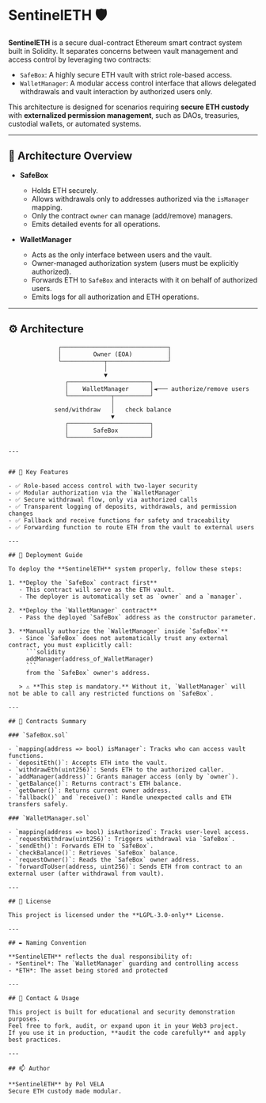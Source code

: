 # SentinelETH 🛡️

**SentinelETH** is a secure dual-contract Ethereum smart contract system built in Solidity. It separates concerns between vault management and access control by leveraging two contracts:

- `SafeBox`: A highly secure ETH vault with strict role-based access.
- `WalletManager`: A modular access control interface that allows delegated withdrawals and vault interaction by authorized users only.

This architecture is designed for scenarios requiring **secure ETH custody** with **externalized permission management**, such as DAOs, treasuries, custodial wallets, or automated systems.

---

## 🧱 Architecture Overview

- **SafeBox**
  - Holds ETH securely.
  - Allows withdrawals only to addresses authorized via the `isManager` mapping.
  - Only the contract `owner` can manage (add/remove) managers.
  - Emits detailed events for all operations.

- **WalletManager**
  - Acts as the only interface between users and the vault.
  - Owner-managed authorization system (users must be explicitly authorized).
  - Forwards ETH to `SafeBox` and interacts with it on behalf of authorized users.
  - Emits logs for all authorization and ETH operations.

---

## ⚙️ Architecture

```text
              ┌──────────────────────────────┐
              │         Owner (EOA)          │
              └────────────┬─────────────────┘
                           │
                           ▼
                ┌───────────────────────┐
                │    WalletManager      │◄─── authorize/remove users
                └────────────┬──────────┘
                             │
             send/withdraw   │   check balance
                             ▼
                ┌───────────────────────┐
                │       SafeBox         │
                └───────────────────────┘

---


## 🔐 Key Features

- ✅ Role-based access control with two-layer security
- ✅ Modular authorization via the `WalletManager`
- ✅ Secure withdrawal flow, only via authorized calls
- ✅ Transparent logging of deposits, withdrawals, and permission changes
- ✅ Fallback and receive functions for safety and traceability
- ✅ Forwarding function to route ETH from the vault to external users

---

## 🔧 Deployment Guide

To deploy the **SentinelETH** system properly, follow these steps:

1. **Deploy the `SafeBox` contract first**
   - This contract will serve as the ETH vault.
   - The deployer is automatically set as `owner` and a `manager`.

2. **Deploy the `WalletManager` contract**
   - Pass the deployed `SafeBox` address as the constructor parameter.

3. **Manually authorize the `WalletManager` inside `SafeBox`**
   - Since `SafeBox` does not automatically trust any external contract, you must explicitly call:
     ```solidity
     addManager(address_of_WalletManager)
     ```
     from the `SafeBox` owner's address.

   > ⚠️ **This step is mandatory.** Without it, `WalletManager` will not be able to call any restricted functions on `SafeBox`.

---

## 📂 Contracts Summary

### `SafeBox.sol`

- `mapping(address => bool) isManager`: Tracks who can access vault functions.
- `depositEth()`: Accepts ETH into the vault.
- `withdrawEth(uint256)`: Sends ETH to the authorized caller.
- `addManager(address)`: Grants manager access (only by `owner`).
- `getBalance()`: Returns contract's ETH balance.
- `getOwner()`: Returns current owner address.
- `fallback()` and `receive()`: Handle unexpected calls and ETH transfers safely.

### `WalletManager.sol`

- `mapping(address => bool) isAuthorized`: Tracks user-level access.
- `requestWithdraw(uint256)`: Triggers withdrawal via `SafeBox`.
- `sendEth()`: Forwards ETH to `SafeBox`.
- `checkBalance()`: Retrieves `SafeBox` balance.
- `requestOwner()`: Reads the `SafeBox` owner address.
- `forwardToUser(address, uint256)`: Sends ETH from contract to an external user (after withdrawal from vault).

---

## 📜 License

This project is licensed under the **LGPL-3.0-only** License.

---

## ✒️ Naming Convention

**SentinelETH** reflects the dual responsibility of:
- *Sentinel*: The `WalletManager` guarding and controlling access
- *ETH*: The asset being stored and protected

---

## 📩 Contact & Usage

This project is built for educational and security demonstration purposes.  
Feel free to fork, audit, or expand upon it in your Web3 project.  
If you use it in production, **audit the code carefully** and apply best practices.

---

## 📫 Author

**SentinelETH** by Pol VELA
Secure ETH custody made modular.

